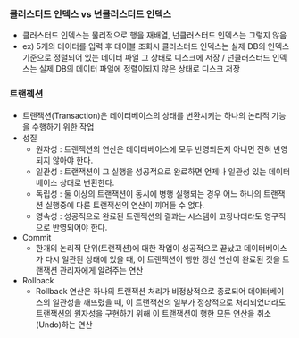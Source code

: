 ### 클러스터드 인덱스 vs 넌클러스터드 인덱스

- 클러스터드 인덱스는 물리적으로 행을 재배열, 넌클러스터드 인덱스는 그렇지 않음
- ex) 5개의 데이터를 입력 후 테이블 조회시 클러스터드 인덱스는 실제 DB의 인덱스 기준으로 정렬되어 있는 데이터 파일 그 상태로 디스크에 저장 / 넌클러스터드 인덱스는 실제 DB의 데이터 파일에 정렬이되지 않은 상태로 디스크 저장

### 트랜젝션

- 트랜잭션(Transaction)은 데이터베이스의 상태를 변환시키는 하나의 논리적 기능을 수행하기 위한 작업
- 성질
  - 원자성 : 트랜잭션의 연산은 데이터베이스에 모두 반영되든지 아니면 전혀 반영되지 않아야 한다.
  - 일관성 : 트랜잭션이 그 실행을 성공적으로 완료하면 언제나 일관성 있는 데이터베이스 상태로 변환한다.
  - 독립성 : 둘 이상의 트랜잭션이 동시에 병행 실행되는 경우 어느 하나의 트랜잭션 실행중에 다른 트랜잭션의 연산이 끼어들 수 없다.
  - 영속성 : 성공적으로 완료된 트랜잭션의 결과는 시스템이 고장나더라도 영구적으로 반영되어야 한다.
- Commit
  - 한개의 논리적 단위(트랜잭션)에 대한 작업이 성공적으로 끝났고 데이터베이스가 다시 일관된 상태에 있을 때, 이 트랜잭션이 행한 갱신 연산이 완료된 것을 트랜잭션 관리자에게 알려주는 연산
- Rollback
  - Rollback 연산은 하나의 트랜잭션 처리가 비정상적으로 종료되어 데이터베이스의 일관성을 깨뜨렸을 때, 이 트랜잭션의 일부가 정상적으로 처리되었더라도 트랜잭션의 원자성을 구현하기 위해 이 트랜잭션이 행한 모든 연산을 취소(Undo)하는 연산
